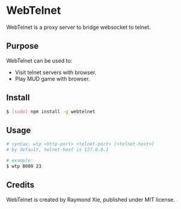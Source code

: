 # WebTelnet

WebTelnet is a proxy server to bridge websocket to telnet.

## Purpose

WebTelnet can be used to:

* Visit telnet servers with browser.
* Play MUD game with browser.

## Install

```bash
$ [sudo] npm install -g webtelnet
```

## Usage

```bash
# syntax: wtp <http-port> <telnet-port> [<telnet-host>]
# by default, telnet-host is 127.0.0.1

# example:
$ wtp 8080 23
```

## Credits

WebTelnet is created by Raymond Xie, published under MIT license.
